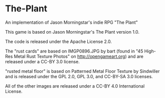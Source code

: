 # The-Plant
An implementation of Jason Morningstar's indie RPG "The Plant"

This game is based on Jason Morningstar's The Plant version 1.0.

The code is released under the Apache License 2.0.

The "rust cards" are based on IMGP0896.JPG by bart (found in "45 High-Res Metal Rust Texture Photos" on http://opengameart.org) and are released under a CC-BY 3.0 license.

"rusted metal floor" is based on Patterned Metal Floor Texture by Sindwiller and is released under the GPL 2.0, GPL 3.0, and CC-BY-SA 3.0 licenses.

All of the other images are released under a CC-BY 4.0 International License.